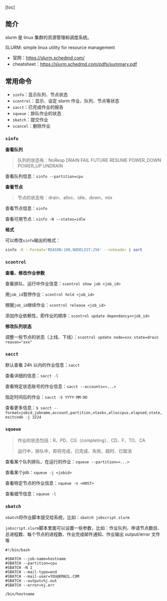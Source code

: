 [toc]

## 简介

slurm 是 linux 集群的资源管理和调度系统。

SLURM: simple linux utility for resource management

* 官网：https://slurm.schedmd.com/
* cheatsheet：https://slurm.schedmd.com/pdfs/summary.pdf



## 常用命令

* `sinfo`：显示队列、节点状态
* `scontrol`：显示、设定 slurm 作业、队列、节点等状态
* `sacct`：已完成作业的报告
* `squeue`：排队作业的状态
* `sbatch`：提交作业
* `scancel`：删除作业



### `sinfo`

**查看队列**

> 队列的状态有：NoResp DRAIN FAIL FUTURE RESUME POWER_DOWN POWER_UP UNDRAIN

查看队列信息：`sinfo --partition=cpu`

**查看节点**

> 节点的状态有：drain、alloc、idle、down、mix

查看节点信息：`sinfo`

查看可用节点：`sinfo -N --states=idle`

**格式**

可以修改`sinfo`输出的格式：

```bash
sinfo -R --Format='REASON:100,NODELIST:256' --noheader | sort
```



### `scontrol`

**查看、修改作业参数**

查看排队、运行中作业信息：`scontrol show job <job_id>`

用`job_id`暂停作业：`scontrol hold <job_id>`

根据`job_id`继续作业：`scontrol release <job_id>`

添加作业依赖性，即作业的顺序：`scontrol update dependancy=<job_id>`

**修改队列状态**

调整一些节点的状态（上线、下线）：`scontrol update node=xxx state=drain reason="xxx"`



### `sacct`

默认查看 24h 以内的作业信息：`sacct`

查看详细的信息：`sacct -l`

查看特定状态账号的作业信息：`sacct --accounts=<...>`

指定时间后的作业：`sacct -S YYYY-MM-DD`

查看更多信息：`$ sacct --format=jobid,jobname,account,partition,ntasks,alloccpus,elapsed,state,exitcode -j 3224`



### `squeue`

> 作业的状态包括：R、PD、CG（completing）、CD、F、TO、CA
>
> 运行中，排队中，即将完成，已完成、失败、超时、已取消

查看某个队列排队、在运行的作业：`squeue --partition=<...>`

查看某个job：`squeue -j <jobid>`

查看特定节点的作业信息：`squeue -n <HOST>`

查看细节信息：`squeue -l`



### `sbatch`

`sbatch`将作业脚本提交给系统，比如：`sbatch jobscript.slurm`

`jobscript.slurm`脚本里面可以设置一些参数，比如：作业队列、申请节点数目、总进程数、每个节点的进程数、作业完成邮件通知、作业输出 output/error 文件等

```slurm
#!/bin/bash

#SBATCH --job-name=hostname
#SBATCH --partition=cpu
#SBATCH -N 1
#SBATCH --mail-type=end
#SBATCH --mail-user=YOU@EMAIL.COM
#SBATCH --output=%j.out
#SBATCH --error=%j.err

/bin/hostname
```

